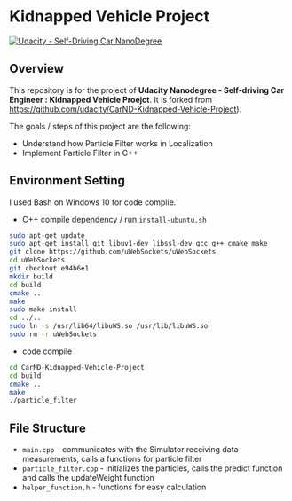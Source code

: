 # **Kidnapped Vehicle Project**

[![Udacity - Self-Driving Car NanoDegree](https://s3.amazonaws.com/udacity-sdc/github/shield-carnd.svg)](http://www.udacity.com/drive)


## Overview

This repository is for the project of **Udacity Nanodegree - Self-driving Car Engineer : Kidnapped Vehicle Proejct**.  It is forked from https://github.com/udacity/CarND-Kidnapped-Vehicle-Project).  


The goals / steps of this project are the following:
* Understand how Particle Filter works in Localization
* Implement Particle Filter in C++


## Environment Setting
I used Bash on Windows 10 for code complie.  

- C++ compile dependency / run `install-ubuntu.sh`
~~~sh
sudo apt-get update
sudo apt-get install git libuv1-dev libssl-dev gcc g++ cmake make
git clone https://github.com/uWebSockets/uWebSockets 
cd uWebSockets
git checkout e94b6e1
mkdir build
cd build
cmake ..
make 
sudo make install
cd ../..
sudo ln -s /usr/lib64/libuWS.so /usr/lib/libuWS.so
sudo rm -r uWebSockets
~~~

- code compile
~~~sh
cd CarND-Kidnapped-Vehicle-Project
cd build
cmake ..
make
./particle_filter
~~~

## File Structure
- `main.cpp` - communicates with the Simulator receiving data measurements, calls a functions for particle filter
- `particle_filter.cpp` - initializes the particles, calls the predict function and calls the updateWeight function
- `helper_function.h` - functions for easy calculation
